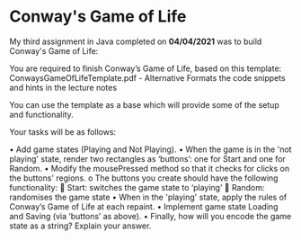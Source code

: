 # Conway's Game of Life

My third assignment in Java completed on **04/04/2021** was to build Conway's Game of Life:

You are required to finish Conway’s Game of Life, based on this template:  ConwaysGameOfLifeTemplate.pdf - Alternative Formats the code snippets and hints in the lecture notes

You can use the template as a base which will provide some of the setup and functionality. 

Your tasks will be as follows:

  •	Add game states (Playing and Not Playing).
  •	When the game is in the 'not playing' state, render two rectangles as ‘buttons’: one for Start and one for Random.
  •	Modify the mousePressed method so that it checks for clicks on the buttons' regions.
    o	The buttons you create should have the following functionality:
	    Start: switches the game state to ‘playing’
	    Random: randomises the game state
  •	When in the 'playing' state, apply the rules of Conway’s Game of Life at each repaint.
  •	Implement game state Loading and Saving (via ‘buttons’ as above). 
  •	Finally, how will you encode the game state as a string?  Explain your answer.

